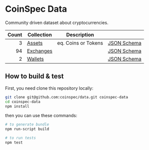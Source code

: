 # CoinSpec Data

Community driven dataset about cryptocurrencies.

| Count | Collection | Description | |
| ---: | --- |  --- | --- |
| 3 | [Assets](/assets) | eq. Coins or Tokens | [JSON Schema](https://github.com/coinspec/schema/blob/master/src/asset.yaml) |
| 94 | [Exchanges](/exchanges) |  | [JSON Schema](https://github.com/coinspec/schema/blob/master/src/exchange.yaml) |
| 2 | [Wallets](/wallets) |  | [JSON Schema](https://github.com/coinspec/schema/blob/master/src/wallet.yaml) |

## How to build & test

First, you need clone this repository locally:
```bash
git clone git@github.com:coinspec/data.git coinspec-data
cd coinspec-data
npm install
```

then you can use these commands:
```bash
# to generate bundle
npm run-script build

# to run tests
npm test 
```
